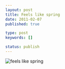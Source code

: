 ```yaml
---
layout: post
title: Feels like spring
date: 2011-02-07
published: true

type: post
keywords: []

status: publish
---
```


![feels like spring](http://media.eick.us/2011/02/image.png)